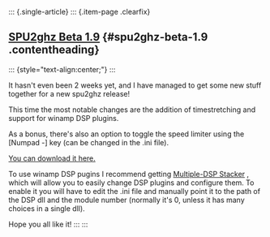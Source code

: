 ::: {.single-article}
::: {.item-page .clearfix}
## [SPU2ghz Beta 1.9](/126-spu2ghz-beta-1-9.html) {#spu2ghz-beta-1.9 .contentheading}

::: {style="text-align:center;"}
:::

It hasn't even been 2 weeks yet, and I have managed to get some new
stuff together for a new spu2ghz release!

This time the most notable changes are the addition of timestretching
and support for winamp DSP plugins.

As a bonus, there's also an option to toggle the speed limiter using
the [Numpad -] key (can be changed in the .ini file).

[You can download it
here.](http://sourceforge.net/project/showfiles.php?group_id=87426&package_id=93611&release_id=605019)

To use winamp DSP pugins I recommend getting [Multiple-DSP
Stacker](http://www.winamp.com/plugins/details/128742) , which will
allow you to easily change DSP plugins and configure them. To enable it
you will have to edit the .ini file and manually point it to the path of
the DSP dll and the module number (normally it's 0, unless it has many
choices in a single dll).

Hope you all like it!
:::
:::
